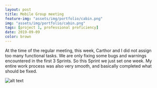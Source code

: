 ```yaml
---
layout: post
title: Mobile Group meeting
feature-img: "assets/img/portfolio/cabin.png"
img: "assets/img/portfolio/cabin.png"
tags: [project 1, professional proficiency]
date: 2019-09-09
color: brown
---
```


At the time of the regular meeting, this week, Carthor and I did not assign too many functional tasks. We are only fixing some bugs and warnings encountered in the first 3 Sprints. 
So this Sprint we just set one week. My entire work process was also very smooth, and basically completed what should be fixed.


![alt text](https://github.com/aemooooon/app/blob/master/assets/img/p/027.png?raw=true "Mobile Group meeting")